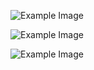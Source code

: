 ![Example Image](images/example.png)

![Example Image](images/example.png)

![Example Image](images/example.png)



